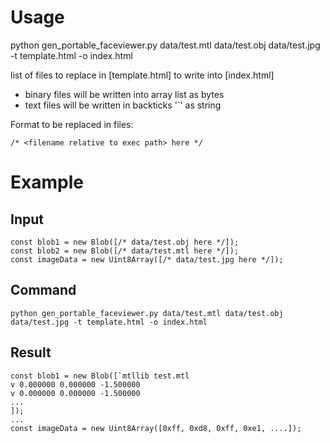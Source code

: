# Usage

python gen_portable_faceviewer.py data/test.mtl data/test.obj data/test.jpg -t template.html -o index.html

list of files to replace in [template.html] to write into [index.html]

- binary files will be written into array list as bytes
- text files will be written in backticks '`' as string

Format to be replaced in files:

```
/* <filename relative to exec path> here */
```

# Example

## Input

```
const blob1 = new Blob([/* data/test.obj here */]);
const blob2 = new Blob([/* data/test.mtl here */]);
const imageData = new Uint8Array([/* data/test.jpg here */]);
```

## Command

```
python gen_portable_faceviewer.py data/test.mtl data/test.obj data/test.jpg -t template.html -o index.html
```

## Result

```
const blob1 = new Blob([`mtllib test.mtl
v 0.000000 0.000000 -1.500000
v 0.000000 0.000000 -1.500000
...
]);
...
const imageData = new Uint8Array([0xff, 0xd8, 0xff, 0xe1, ....]);
```